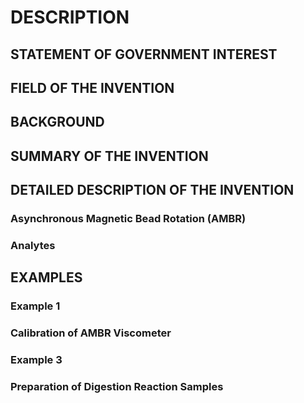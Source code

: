 # DESCRIPTION

## STATEMENT OF GOVERNMENT INTEREST

## FIELD OF THE INVENTION

## BACKGROUND

## SUMMARY OF THE INVENTION

## DETAILED DESCRIPTION OF THE INVENTION

### Asynchronous Magnetic Bead Rotation (AMBR)

### Analytes

## EXAMPLES

### Example 1

### Calibration of AMBR Viscometer

### Example 3

### Preparation of Digestion Reaction Samples

